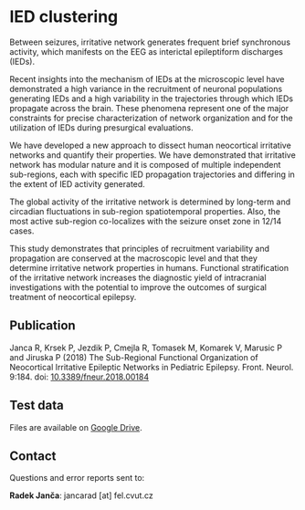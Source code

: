 # IED clustering

Between seizures, irritative network generates frequent brief synchronous activity, which manifests on the EEG as interictal epileptiform discharges (IEDs). 

Recent insights into the mechanism of IEDs at the microscopic level have demonstrated a high variance in the recruitment of neuronal populations generating IEDs 
and a high variability in the trajectories through which IEDs propagate across the brain. These phenomena represent one of the major constraints for precise 
characterization of network organization and for the utilization of IEDs during presurgical evaluations. 

We have developed a new approach to dissect human neocortical irritative networks and quantify their properties. We have demonstrated that irritative network 
has modular nature and it is composed of multiple independent sub-regions, each with specific IED propagation trajectories and differing in the extent of IED 
activity generated. 

The global activity of the irritative network is determined by long-term and circadian fluctuations in sub-region spatiotemporal properties. Also, the most 
active sub-region co-localizes with the seizure onset zone in 12/14 cases. 

This study demonstrates that principles of recruitment variability and propagation are conserved at the macroscopic level and that they determine irritative 
network properties in humans. Functional stratification of the irritative network increases the diagnostic yield of intracranial investigations with the potential 
to improve the outcomes of surgical treatment of neocortical epilepsy.

## Publication
Janca R, Krsek P, Jezdik P, Cmejla R, Tomasek M, Komarek V, Marusic P and Jiruska P (2018) The Sub-Regional Functional Organization 
of Neocortical Irritative Epileptic Networks in Pediatric Epilepsy. Front. Neurol. 9:184. doi: [10.3389/fneur.2018.00184](https://doi.org/10.3389/fneur.2018.00184)

## Test data

Files are available on [Google Drive](https://drive.google.com/drive/folders/1Bw1TZqhyEqdKSywt7_krJ_Ex_WiprfOW?usp=sharing).

## Contact
Questions and error reports sent to:

**Radek Janča**: jancarad [at] fel.cvut.cz
